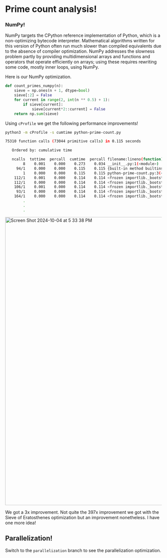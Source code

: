 # Prime count analysis!
### NumPy!

NumPy targets the CPython reference implementation of Python, which is a non-optimizing bytecode interpreter. Mathematical algorithms written for this version of Python often run much slower than compiled equivalents due to the absence of compiler optimization. NumPy addresses the slowness problem partly by providing multidimensional arrays and functions and operators that operate efficiently on arrays; using these requires rewriting some code, mostly inner loops, using NumPy.

Here is our NumPy optimization.

```python
def count_primes_numpy(n):
    sieve = np.ones(n + 1, dtype=bool)
    sieve[:2] = False
    for current in range(2, int(n ** 0.5) + 1):
        if sieve[current]:
            sieve[current*2::current] = False
    return np.sum(sieve)
```

Using `cProfile` we get the following performance improvements!

```bash
python3 -m cProfile -s cumtime python-prime-count.py
```

```bash
75310 function calls (73044 primitive calls) in 0.115 seconds

   Ordered by: cumulative time

   ncalls  tottime  percall  cumtime  percall filename:lineno(function)
        8    0.001    0.000    0.273    0.034 __init__.py:1(<module>)
     94/1    0.000    0.000    0.115    0.115 {built-in method builtins.exec}
        1    0.000    0.000    0.115    0.115 python-prime-count.py:3(<module>)
    112/1    0.001    0.000    0.114    0.114 <frozen importlib._bootstrap>:1002(_find_and_load)
    112/1    0.000    0.000    0.114    0.114 <frozen importlib._bootstrap>:967(_find_and_load_unlocked)
    106/1    0.001    0.000    0.114    0.114 <frozen importlib._bootstrap>:659(_load_unlocked)
     93/1    0.000    0.000    0.114    0.114 <frozen importlib._bootstrap_external>:784(exec_module)
    164/1    0.000    0.000    0.114    0.114 <frozen importlib._bootstrap>:220(_call_with_frames_removed)
        .
        .
        .
```

<img width="927" alt="Screen Shot 2024-10-04 at 5 33 38 PM" src="https://github.com/user-attachments/assets/32a8cd03-ccc4-43b6-b2ba-a6da8dc1e455">

We got a 3x improvement. Not quite the 397x improvement we got with the Sieve of Eratosthenes optimization but an improvement nonetheless. I have one more idea!

## Parallelization!

Switch to the `parallelization` branch to see the parallelization optimization.

